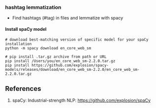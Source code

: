 ### hashtag lemmatization

- Find hashtags (#tag) in files and lemmatize with spacy

#### Install spaCy model

```
# download best-matching version of specific model for your spaCy installation
python -m spacy download en_core_web_sm

# pip install .tar.gz archive from path or URL
pip install /Users/you/en_core_web_sm-2.2.0.tar.gz
pip install https://github.com/explosion/spacy-models/releases/download/en_core_web_sm-2.2.0/en_core_web_sm-2.2.0.tar.gz
```

## References

1. spaCy: Industrial-strength NLP: https://github.com/explosion/spaCy
